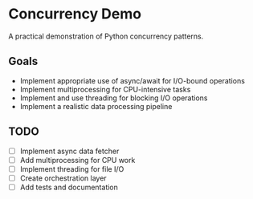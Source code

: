 # Concurrency Demo

A practical demonstration of Python concurrency patterns.

## Goals

- Implement appropriate use of async/await for I/O-bound operations
- Implement multiprocessing for CPU-intensive tasks
- Implement and use threading for blocking I/O operations
- Implement a realistic data processing pipeline

## TODO

- [ ] Implement async data fetcher
- [ ] Add multiprocessing for CPU work
- [ ] Implement threading for file I/O
- [ ] Create orchestration layer
- [ ] Add tests and documentation